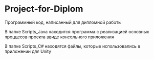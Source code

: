 # Project-for-Diplom
Программный код, написанный для дипломной работы

В папке Scripts_Java находится программа с реализацией основных проццесов проекта ввиде консольного приложения

В папке Scripts_C# находятся файлы, которые использовались в приложении для Unity
